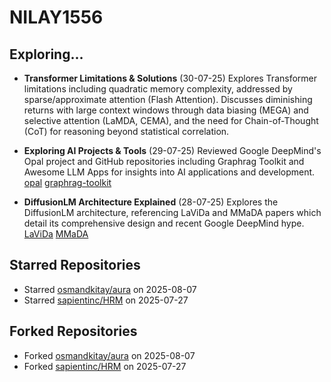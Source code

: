 # NILAY1556

## Exploring...
- **Transformer Limitations & Solutions** (30-07-25)
  Explores Transformer limitations including quadratic memory complexity, addressed by sparse/approximate attention (Flash Attention). Discusses diminishing returns with large context windows through data biasing (MEGA) and selective attention (LaMDA, CEMA), and the need for Chain-of-Thought (CoT) for reasoning beyond statistical correlation.

- **Exploring AI Projects & Tools** (29-07-25)
  Reviewed Google DeepMind's Opal project and GitHub repositories including Graphrag Toolkit and Awesome LLM Apps for insights into AI applications and development.
  [opal](https://opal.withgoogle.com/)
  [graphrag-toolkit](https://github.com/awslabs/graphrag-toolkit)

- **DiffusionLM Architecture Explained** (28-07-25)
  Explores the DiffusionLM architecture, referencing LaViDa and MMaDA papers which detail its comprehensive design and recent Google DeepMind hype.
  [LaViDa](https://arxiv.org/abs/2505.16839)
  [MMaDA](https://arxiv.org/abs/2505.15809)

## Starred Repositories
- Starred [osmandkitay/aura](https://github.com/osmandkitay/aura) on 2025-08-07
- Starred [sapientinc/HRM](https://github.com/sapientinc/HRM) on 2025-07-27

## Forked Repositories
- Forked [osmandkitay/aura](https://github.com/NILAY1556/aura) on 2025-08-07
- Forked [sapientinc/HRM](https://github.com/NILAY1556/HRM) on 2025-07-27

